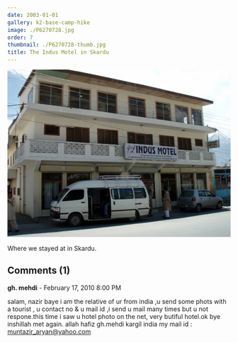 ```yaml
---
date: 2003-01-01
gallery: k2-base-camp-hike
image: ./P6270728.jpg
order: 7
thumbnail: ./P6270728-thumb.jpg
title: The Indus Motel in Skardu
---
```


![The Indus Motel in Skardu](./P6270728.jpg)

Where we stayed at in Skardu.

<div id="comments">

## Comments (1)

<div id="comment">

**gh. mehdi** - February 17, 2010  8:00 PM

salam, nazir baye i am the relative of ur from india ,u send some phots with a tourist , u contact no & u mail id ,i send u mail many times but u not respone.this time i saw u hotel photo on the net, very butiful hotel.ok bye inshillah met again.
allah hafiz
gh.mehdi
kargil india
my mail id : muntazir_aryan@yahoo.com

</div>

</div>